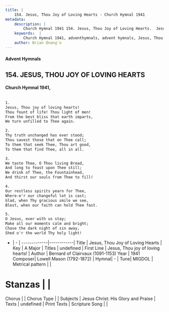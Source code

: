 ```yaml
---
title: |
    154. Jesus, Thou Joy of Loving Hearts - Church Hymnal 1941
metadata:
    description: |
        Church Hymnal 1941 154. Jesus, Thou Joy of Loving Hearts.  Jesus, Thou joy of loving hearts!  Thou fount of life! Thou light of men!  From the best bliss that earth imparts,  We turn unfilled to Thee again.  
    keywords:  |
        Church Hymnal 1941, adventhymnals, advent hymnals, Jesus, Thou Joy of Loving Hearts, Jesus, Thou joy of loving hearts!. 
    author: Brian Onang'o
---
```


#### Advent Hymnals
## 154. JESUS, THOU JOY OF LOVING HEARTS
####  Church Hymnal 1941,

```txt

1.
Jesus, Thou joy of loving hearts! 
Thou fount of life! Thou light of men! 
From the best bliss that earth imparts, 
We turn unfilled to Thee again. 

2.
Thy truth unchanged has ever stood; 
Thou savest those that on Thee call; 
To them that seek Thee, Thou art good, 
To them that find Thee, all in all. 

3.
We taste Thee, O Thou living Bread, 
And long to feast upon Thee still; 
We drink of Thee, the Fountainhead, 
And thirst our souls from Thee to fill! 

4.
Our restless spirits yearn for Thee, 
Where-e'r our changeful lot is cast; 
Glad, when Thy gracious smile we see, 
Blest, when our faith can hold Thee fast. 

5.
O Jesus, ever with us stay; 
Make all our moments calm and bright; 
Chase the dark night of sin away, 
Shed o'r the world Thy holy light!


```

- |   -  |
-------------|------------|
Title | Jesus, Thou Joy of Loving Hearts |
Key | A Major |
Titles | undefined |
First Line | Jesus, Thou joy of loving hearts! |
Author | Bernard of Clairvaux (1091-1153)
Year | 1941
Composer| Lowell Mason (1792-1872) |
Hymnal|  - |
Tune| MIGDOL |
Metrical pattern | |
# Stanzas |  |
Chorus |  |
Chorus Type |  |
Subjects | Jesus Christ: His Glory and Praise |
Texts | undefined |
Print Texts | 
Scripture Song |  |
    
